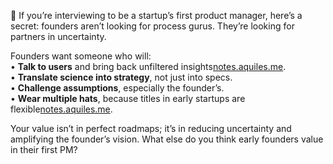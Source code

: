 🎯 If you’re interviewing to be a startup’s first product manager, here’s a secret: founders aren’t looking for process gurus. They’re looking for partners in uncertainty.

Founders want someone who will:  
• **Talk to users** and bring back unfiltered insights[notes.aquiles.me](https://notes.aquiles.me/customer_development/#:~:text=1,out%20and%20talking%20to%20people).  
• **Translate science into strategy**, not just into specs.  
• **Challenge assumptions**, especially the founder’s.  
• **Wear multiple hats**, because titles in early startups are flexible[notes.aquiles.me](https://notes.aquiles.me/customer_development/#:~:text=11,Customer%20Development%20Team%2C%20with%20the).

Your value isn’t in perfect roadmaps; it’s in reducing uncertainty and amplifying the founder’s vision. What else do you think early founders value in their first PM?